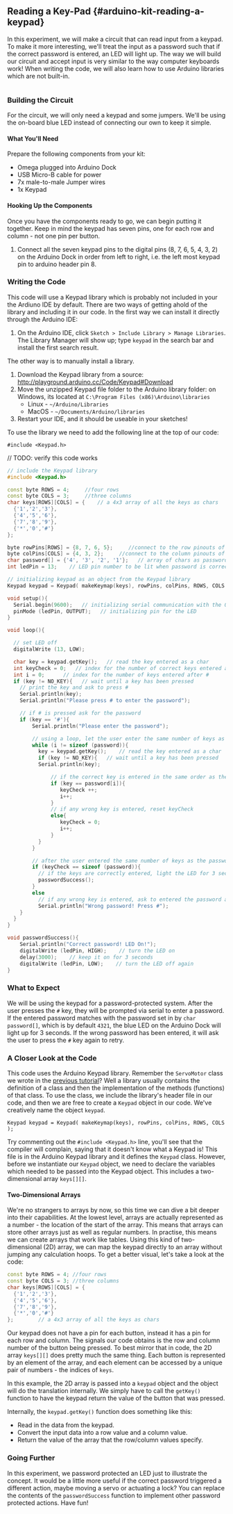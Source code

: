 ## Reading a Key-Pad {#arduino-kit-reading-a-keypad}

In this experiment, we will make a circuit that can read input from a keypad. To make it more interesting, we'll treat the input as a password such that if the correct password is entered, an LED will light up. The way we will build our circuit and accept input is very similar to the way computer keyboards work! When writing the code, we will also learn how to use Arduino libraries which are not built-in.

<!-- // TODO: should be in it's own separate markdown file -->
```{r child = '../shared/keypad.md'}
```


### Building the Circuit

<!-- // simple circuit:
//  - single LED connected to the microcontroller output
//  - keypad input connected to the microcontroller -->

For the circuit, we will only need a keypad and some jumpers. We'll be using the on-board blue LED instead of connecting our own to keep it simple.

#### What You'll Need

Prepare the following components from your kit:

* Omega plugged into Arduino Dock
* USB Micro-B cable for power
* 7x male-to-male Jumper wires
* 1x Keypad

#### Hooking Up the Components

<!-- // TODO: add an intro, mention: 'The keypad as seven pins: four pins for the rows and three pins for the columns.'' -->

Once you have the components ready to go, we can begin putting it together. Keep in mind the keypad has seven pins, one for each row and column - not one pin per button.

1. Connect all the seven keypad pins to the digital pins (8, 7, 6, 5, 4, 3, 2) on the Arduino Dock in order from left to right, i.e. the left most keypad pin to arduino header pin 8.

<!-- // TODO: IMAGE add a photo of the completed circuit and a blurb about 'this is more or less how your circuit should look' -->

### Writing the Code

<!-- // create a function that takes the keypad pins as input, and returns the number(s) that are currently pressed in an array, the array should be empty if no buttons are pressed
// note from Lazar: up to you if the array should be static or dynamic

// have a function to turn on the LED

// have an array that holds the "password" and a variable to index the array (initialized to zero)
// in the loop function:
//  - check for valid input from the keypad
//  - if the input matches the currently indexed digit in the password array, increment the index variable
//  - if the input does not match, reset the index variable to 0
//  - once the index variable reaches sizeof(password array), we consider to password to have been typed in, and we can turn on the LED (using the action function) -->

This code will use a Keypad library which is probably not included in your the Ardiuno IDE by default. There are two ways of getting ahold of the library and including it in our code. In the first way we can install it directly through the Arduino IDE:

1. On the Arduino IDE, click `Sketch > Include Library > Manage Libraries`. The Library Manager will show up; type `keypad` in the search bar and install the first search result.

The other way is to manually install a library.

1. Download the Keypad library from a source: http://playground.arduino.cc/Code/Keypad#Download
2. Move the unzipped Keypad file folder to the Arduino library folder: on Windows, its located at `C:\Program Files (x86)\Arduino\libraries`
    * Linux - `~/Arduino/Libraries`
    * MacOS - `~/Documents/Arduino/libraries`
3. Restart your IDE, and it should be useable in your sketches!

<!-- // TODO: add locations for OS X and Linux (can look this up online) -->

To use the library we need to add the following line at the top of our code:

```
#include <Keypad.h>
```

// TODO: verify this code works

```c++
// include the Keypad library
#include <Keypad.h>

const byte ROWS = 4;	 //four rows
const byte COLS = 3;	 //three columns
char keys[ROWS][COLS] = {    // a 4x3 array of all the keys as chars
  {'1','2','3'},
  {'4','5','6'},
  {'7','8','9'},
  {'*','0','#'}
};

byte rowPins[ROWS] = {8, 7, 6, 5};     //connect to the row pinouts of the keypad
byte colPins[COLS] = {4, 3, 2};     //connect to the column pinouts of the keypad
char password[] = {'4', '3', '2', '1'};   // array of chars as password
int ledPin = 13;    // LED pin number to be lit when password is correct

// initializing keypad as an object from the Keypad library
Keypad keypad = Keypad( makeKeymap(keys), rowPins, colPins, ROWS, COLS );

void setup(){
  Serial.begin(9600);   // initializing serial communication with the Omega
  pinMode (ledPin, OUTPUT);   // initializing pin for the LED
}

void loop(){

  // set LED off
  digitalWrite (13, LOW);

  char key = keypad.getKey();   // read the key entered as a char
  int keyCheck = 0;   // index for the number of correct keys entered after #
  int i = 0;      // index for the number of keys entered after #
  if (key != NO_KEY){   // wait until a key has been pressed
    // print the key and ask to press #
    Serial.println(key);   
    Serial.println("Please press # to enter the password");

    // if # is pressed ask for the password
    if (key == '#'){
        Serial.println("Please enter the password");

        // using a loop, let the user enter the same number of keys as the password length, whether correct or not
        while (i != sizeof (password)){
          key = keypad.getKey();    // read the key entered as a char
          if (key != NO_KEY){   // wait until a key has been pressed
          Serial.println(key);   

              // if the correct key is entered in the same order as the password, increment keyCheck
              if (key == password[i]){
                 keyCheck ++;
                 i++;
              }
              // if any wrong key is entered, reset keyCheck
              else{
                 keyCheck = 0;
                 i++;
              }
          }
        }

        // after the user entered the same number of keys as the password length, check if password is correct
        if (keyCheck == sizeof (password)){
          // if the keys are correctly entered, light the LED for 3 seconds
          passwordSuccess();
        }
        else
          // if any wrong key is entered, ask to entered the password again
          Serial.println("Wrong password! Press #");   
    }
  }
}

void passwordSuccess(){
	Serial.println("Correct password! LED On!");
	digitalWrite (ledPin, HIGH);    // turn the LED on
	delay(3000);    // keep it on for 3 seconds
	digitalWrite (ledPin, LOW);    // turn the LED off again
}
```


### What to Expect

<!-- // TODO: PHOTO - GIF: include a gif of this -->

We will be using the keypad for a password-protected system. After the user presses the `#` key, they will be prompted via serial to enter a password. If the entered password matches with the password set in by `char password[]`, which is by default `4321`, the blue LED on the Arduino Dock will light up for 3 seconds. If the wrong password has been entered, it will ask the user to press the `#` key again to retry.




### A Closer Look at the Code

<!-- // TODO: fill in the link -->

This code uses the Arduino Keypad library. Remember the `ServoMotor` class we wrote in the [previous tutorial](#arduino-kit-using-a-servo)? Well a library usually contains the definition of a class and then the implementation of the methods (functions) of that class. To use the class, we include the library's header file in our code, and then we are free to create a `Keypad` object in our code. We've creatively name the object `keypad`.

```
Keypad keypad = Keypad( makeKeymap(keys), rowPins, colPins, ROWS, COLS );
```

Try commenting out the `#include <Keypad.h>` line, you'll see that the compiler will complain, saying that it doesn't know what a Keypad is! This file is in the Arduino Keypad library and it defines the `Keypad` class. However, before we instantiate our `Keypad` object, we need  to declare the variables which needed to be passed into the Keypad object. This includes a two-dimensional array `keys[][]`.

#### Two-Dimensional Arrays

<!-- // TODO: clean up this paragraph, it's going in the right direction but doesn't include enough details: -->
<!-- //	* expand on what is meant by a single row of variables -->
<!-- //	* expand on the 2d array is similar to a table bit -->
<!-- //	* talk about how 2d arrays need to be indexed in both dimensions -->

We're no strangers to arrays by now, so this time we can dive a bit deeper into their capabilities. At the lowest level, arrays are actually represented as a number - the location of the start of the array. This means that arrays can store other arrays just as well as regular numbers. In practise, this means we can create arrays that work like tables. Using this kind of two-dimensional (2D) array, we can map the keypad directly to an array without jumping any calculation hoops. To get a better visual, let's take a look at the code:

```c++
const byte ROWS = 4; //four rows
const byte COLS = 3; //three columns
char keys[ROWS][COLS] = {
  {'1','2','3'},
  {'4','5','6'},
  {'7','8','9'},
  {'*','0','#'}
};        // a 4x3 array of all the keys as chars
```

Our keypad does not have a pin for each button, instead it has a pin for each row and column. The signals our code obtains is the row and column number of the button being pressed. To best mirror that in code, the 2D array `keys[][]` does pretty much the same thing. Each button is represented by an element of the array, and each element can be accessed by a unique pair of numbers - the indices of `keys`.

In this example, the 2D array is passed into a `keypad` object and the object will do the translation internally. We simply have to call the `getKey()` function to have the keypad return the value of the button that was pressed.

Internally, the `keypad.getKey()` function does something like this:

* Read in the data from the keypad.
* Convert the input data into a row value and a column value.
* Return the value of the array that the row/column values specify.

<!-- // TODO: include some examples of accessing the array: like keys[2][3] = 6, give a few -->

### Going Further

In this experiment, we password protected an LED just to illustrate the concept. It would be a little more useful if the correct password triggered a different action, maybe moving a servo or actuating a lock? You can replace the contents of the `passwordSuccess` function to implement other password protected actions. Have fun!
